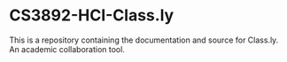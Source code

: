 # CS3892-HCI-Class.ly
This is a repository containing the documentation and source for Class.ly.  An academic collaboration tool.
